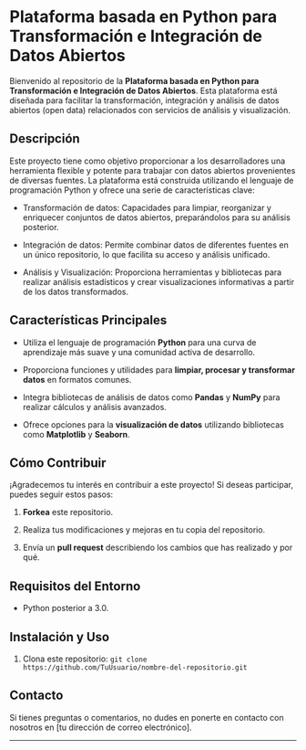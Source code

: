 # Plataforma basada en Python para Transformación e Integración de Datos Abiertos

Bienvenido al repositorio de la **Plataforma basada en Python para Transformación e Integración de Datos Abiertos**. Esta plataforma está diseñada para facilitar la transformación, integración y análisis de datos abiertos (open data) relacionados con servicios de análisis y visualización. 

## Descripción

Este proyecto tiene como objetivo proporcionar a los desarrolladores una herramienta flexible y potente para trabajar con datos abiertos provenientes de diversas fuentes. La plataforma está construida utilizando el lenguaje de programación Python y ofrece una serie de características clave:

- Transformación de datos: Capacidades para limpiar, reorganizar y enriquecer conjuntos de datos abiertos, preparándolos para su análisis posterior.

- Integración de datos: Permite combinar datos de diferentes fuentes en un único repositorio, lo que facilita su acceso y análisis unificado.

- Análisis y Visualización: Proporciona herramientas y bibliotecas para realizar análisis estadísticos y crear visualizaciones informativas a partir de los datos transformados.

## Características Principales

- Utiliza el lenguaje de programación **Python** para una curva de aprendizaje más suave y una comunidad activa de desarrollo.

- Proporciona funciones y utilidades para **limpiar, procesar y transformar datos** en formatos comunes.

- Integra bibliotecas de análisis de datos como **Pandas** y **NumPy** para realizar cálculos y análisis avanzados.

- Ofrece opciones para la **visualización de datos** utilizando bibliotecas como **Matplotlib** y **Seaborn**.

## Cómo Contribuir

¡Agradecemos tu interés en contribuir a este proyecto! Si deseas participar, puedes seguir estos pasos:

1. **Forkea** este repositorio.

2. Realiza tus modificaciones y mejoras en tu copia del repositorio.

3. Envía un **pull request** describiendo los cambios que has realizado y por qué.

## Requisitos del Entorno

- Python posterior a 3.0.

## Instalación y Uso

1. Clona este repositorio: `git clone https://github.com/TuUsuario/nombre-del-repositorio.git`


## Contacto

Si tienes preguntas o comentarios, no dudes en ponerte en contacto con nosotros en [tu dirección de correo electrónico].

---


